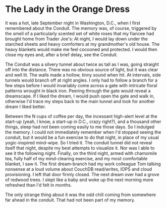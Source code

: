 # The Lady in the Orange Dress

It was a hot, late September night in Washington, D.C., when I first remembered about the Conduit. The memory was, of course, triggered by the smell of a particularly scented set of white roses that my fiancee had brought home from Trader Joe's: At night, I would lay down under the starched sheets and heavy comforters at my grandmother's old house. The heavy blankets would make me feel cocooned and protected. I would then close my eyes and, after a brief delay, see the Conduit. 

The Conduit was a silvery tunnel about twice as tall as I was, going straight off into the distance. There was no obvious source of light, but it was clear and well lit. The walls made a hollow, tinny sound when hit. At intervals, side tunnels would branch off at right angles. I only had to follow a branch for a few steps before I would invariably come across a gate with intricate floral patterns wrought in black iron. Peering through the gate would reveal a dreamscape. If I liked the dream, I would push open the gate and walk in, otherwise I'd trace my steps back to the main tunnel and look for another dream I liked better. 

Between the N cups of coffee per day, the incessant high-alert level at the start-up (yeah, I know, a start-up in D.C., crazy right?), and a thousand other things, sleep had not been coming easily to me those days. So I indulged the memory. I could not immediately remember when I'd stopped seeing the conduit, but it would be a fun exercise to do that night, in place of my usual yogic-inspired mind-wipe. So I tried it. The conduit tunnel did not reveal itself that night, despite my best attempts to visualize it. Nor was I able to see it the following night. Finally, on the third night, armed with chamomile tea, fully half of my mind-clearing exercise, and my most comfortable blanket, I saw it. The first dream-branch had my work colleague Tom talking nonsense at a loud volume about CouchDB read/writes, IOPS and cloud provisioning. I left that door firmly closed. The next dream over had a grove of redwood trees. I slept like a baby and woke up the next morning more refreshed than I'd felt in months.

The only strange thing about it was the odd chill coming from somewhere far ahead in the conduit. That had not been part of my memory. 

 


